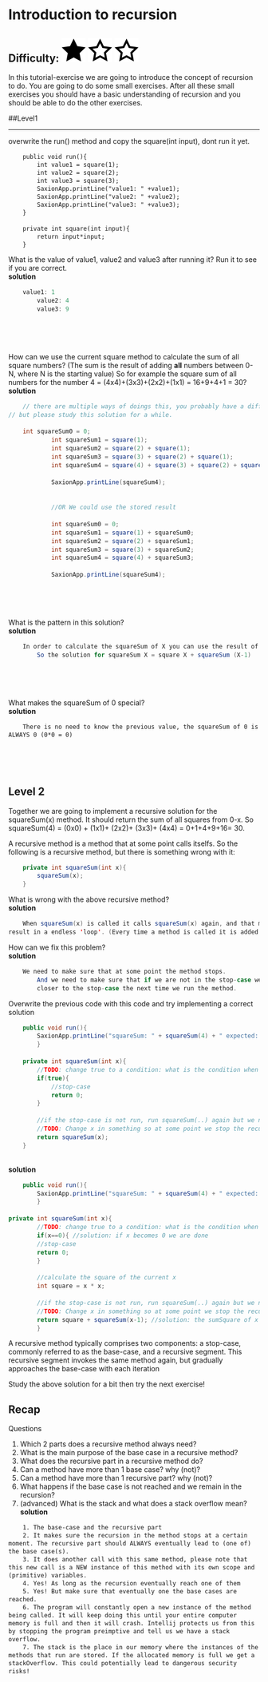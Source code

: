 # Introduction to recursion
## Difficulty: ![Filled](../resources/star-filled.svg) ![Outlined](../resources/star-outlined.svg) ![Outlined](../resources/star-outlined.svg)

In this tutorial-exercise we are going to introduce the concept of recursion to do. You are going to do some small exercises.
After all these small exercises you should have a basic understanding of recursion and you should be able to do the other exercises.


##Level1
***
overwrite the run() method and copy the square(int input), dont run it yet.
```
    public void run(){
        int value1 = square(1);
        int value2 = square(2);
        int value3 = square(3);
        SaxionApp.printLine("value1: " +value1);
        SaxionApp.printLine("value2: " +value2);
        SaxionApp.printLine("value3: " +value3);
    }

    private int square(int input){
        return input*input;
    }
```
What is the value of value1, value2 and value3 after running it? Run it to see if you are correct.
<br>**solution**
```java
    value1: 1
        value2: 4
        value3: 9
```
<br><br><br>






How can we use the current square method to calculate the sum of all square numbers? (The sum is the result of adding **all** numbers between 0-N, where N is the starting value)
So for example the square sum of all numbers for the number 4 = (4x4)+(3x3)+(2x2)+(1x1) = 16+9+4+1 = 30?
<br>**solution**
```java
    // there are multiple ways of doings this, you probably have a different solution,
// but please study this solution for a while.
    
    int squareSum0 = 0;
            int squareSum1 = square(1);
            int squareSum2 = square(2) + square(1);
            int squareSum3 = square(3) + square(2) + square(1);
            int squareSum4 = square(4) + square(3) + square(2) + square(1);

            SaxionApp.printLine(squareSum4);


            //OR We could use the stored result

            int squareSum0 = 0;
            int squareSum1 = square(1) + squareSum0;
            int squareSum2 = square(2) + squareSum1;
            int squareSum3 = square(3) + squareSum2;
            int squareSum4 = square(4) + squareSum3;

            SaxionApp.printLine(squareSum4);
```
<br><br><br>




What is the pattern in this solution?
<br>**solution**
```java
    In order to calculate the squareSum of X you can use the result of the previous calculation.
        So the solution for squareSum X = square X + squareSum (X-1)
```
<br><br><br>




What makes the squareSum of 0 special?
<br>**solution**
```
    There is no need to know the previous value, the squareSum of 0 is ALWAYS 0 (0*0 = 0)
```
<br><br><br>

## Level 2
Together we are going to implement a recursive solution for the squareSum(x) method. It should return the sum of all squares from 0-x.
So squareSum(4) = (0x0) + (1x1)+ (2x2)+ (3x3)+ (4x4) = 0+1+4+9+16= 30.

A recursive method is a method that at some point calls itselfs. So the following is a recursive method, but there is something wrong with it:
```java
    private int squareSum(int x){
        squareSum(x);
    }
```

What is wrong with the above recursive method?
<br>**solution**
```java
    When squareSum(x) is called it calls squareSum(x) again, and that method calls squareSum(x) again, etc,etc. This will
result in a endless 'loop'. (Every time a method is called it is added to the stack, at some point Java will crash because the stack is completely filled).
```

How can we fix this problem?
<br>**solution**
```java
    We need to make sure that at some point the method stops. 
        And we need to make sure that if we are not in the stop-case we should get 
        closer to the stop-case the next time we run the method.
```

Overwrite the previous code with this code and try implementing a correct solution
```java
    public void run(){
        SaxionApp.printLine("squareSum: " + squareSum(4) + " expected: " +30);
        }
        
    private int squareSum(int x){
        //TODO: change true to a condition: what is the condition when we need to stop?
        if(true){
            //stop-case
            return 0;
        }

        //if the stop-case is not run, run squareSum(..) again but we need to get closer to the stop-case
        //TODO: Change x in something so at some point we stop the recursion
        return squareSum(x);
    }
```

<br>**solution**
```java
    public void run(){
        SaxionApp.printLine("squareSum: " + squareSum(4) + " expected: " +30);
        }

private int squareSum(int x){
        //TODO: change true to a condition: what is the condition when we need to stop?
        if(x==0){ //solution: if x becomes 0 we are done
        //stop-case
        return 0;
        }

        //calculate the square of the current x
        int square = x * x;

        //if the stop-case is not run, run squareSum(..) again but we need to get closer to the stop-case
        //TODO: Change x in something so at some point we stop the recursion
        return square + squareSum(x-1); //solution: the sumSquare of x is x-1, x-1 is closer to the stop-case (x==0) then x is.
        }
```

A recursive method typically comprises two components: a stop-case, commonly referred to as the base-case, and a recursive segment. This recursive segment invokes the same method again,
but gradually approaches the base-case with each iteration

Study the above solution for a bit then try the next exercise!



## Recap
Questions
1. Which 2 parts does a recursive method always need?
2. What is the main purpose of the base case in a recursive method?
3. What does the recursive part in a recursive method do?
4. Can a method have more than 1 base case? why (not)?
5. Can a method have more than 1 recursive part? why (not)?
6. What happens if the base case is not reached and we remain in the recursion?
7. (advanced) What is the stack and what does a stack overflow mean?
   <br>**solution**
```
    1. The base-case and the recursive part
    2. It makes sure the recursion in the method stops at a certain moment. The recursive part should ALWAYS eventually lead to (one of) the base case(s).
    3. It does another call with this same method, please note that this new call is a NEW instance of this method with its own scope and (primitive) variables.
    4. Yes! As long as the recursion eventually reach one of them
    5. Yes! But make sure that eventually one the base cases are reached.
    6. The program will constantly open a new instance of the method being called. It will keep doing this until your entire computer memory is full and then it will crash. Intellij protects us from this by stopping the program preimptive and tell us we have a stack overflow.
    7. The stack is the place in our memory where the instances of the methods that run are stored. If the allocated memory is full we get a stackOverflow. This could potentially lead to dangerous security risks!
```





